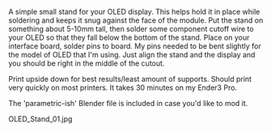 A simple small stand for your OLED display. This helps hold it in place while soldering and keeps it snug against the face of the module. Put the stand on something about 5-10mm tall, then solder some component cutoff wire to your OLED so that they fall below the bottom of the stand. Place on your interface board, solder pins to board. My pins needed to be bent slightly for the model of OLED that I'm using. Just align the stand and the display and you should be right in the middle of the cutout.

Print upside down for best results/least amount of supports. Should print very quickly on most printers. It takes 30 minutes on my Ender3 Pro.

The 'parametric-ish' Blender file is included in case you'd like to mod it. 


OLED_Stand_01.jpg 
